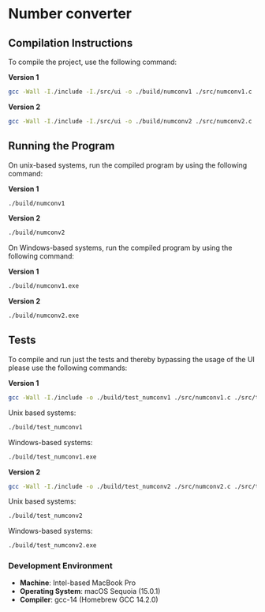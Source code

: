 # Number converter

## Compilation Instructions

To compile the project, use the following command:

**Version 1**
```sh
gcc -Wall -I./include -I./src/ui -o ./build/numconv1 ./src/numconv1.c ./src/ui/numcon_ui.c
```

**Version 2**
```sh
gcc -Wall -I./include -I./src/ui -o ./build/numconv2 ./src/numconv2.c ./src/ui/numcon_ui.c
```

## Running the Program

On unix-based systems, run the compiled program by using the following command:


**Version 1**
```sh
./build/numconv1
```

**Version 2**
```sh
./build/numconv2
```

On Windows-based systems, run the compiled program by using the following command:

**Version 1**
```sh
./build/numconv1.exe
```

**Version 2**
```sh
./build/numconv2.exe
```

## Tests
To compile and run just the tests and thereby bypassing the usage of the UI please use the following commands:

**Version 1**
```sh
gcc -Wall -I./include -o ./build/test_numconv1 ./src/numconv1.c ./src/test_numcon.c
```
Unix based systems:
```sh
./build/test_numconv1
```

Windows-based systems:
```sh
./build/test_numconv1.exe
```

**Version 2**
```sh
gcc -Wall -I./include -o ./build/test_numconv2 ./src/numconv2.c ./src/test_numcon.c
```
Unix based systems:
```sh
./build/test_numconv2
```

Windows-based systems:
```sh
./build/test_numconv2.exe
```

### Development Environment
- **Machine**: Intel-based MacBook Pro
- **Operating System**: macOS Sequoia (15.0.1)
- **Compiler**: gcc-14 (Homebrew GCC 14.2.0)